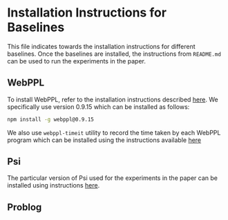 # Installation Instructions for Baselines

This file indicates towards the installation instructions for different baselines. Once the baselines are installed, the instructions from `README.md` can be used to run the experiments in the paper.

## WebPPL

To install WebPPL, refer to the installation instructions described [here](https://webppl.readthedocs.io/en/master/installation.html#installation). We specifically use version 0.9.15 which can be installed as follows:

```bash
npm install -g webppl@0.9.15
```

We also use `webppl-timeit` utility to record the time taken by each WebPPL program which can be installed using the instructions available [here](https://github.com/stuhlmueller/webppl-timeit)

## Psi

The particular version of Psi used for the experiments in the paper can be installed using instructions [here](https://github.com/eth-sri/psi/tree/ec2cfc14a62a168afe7ce1d7269b92cf2882b830).

## Problog
